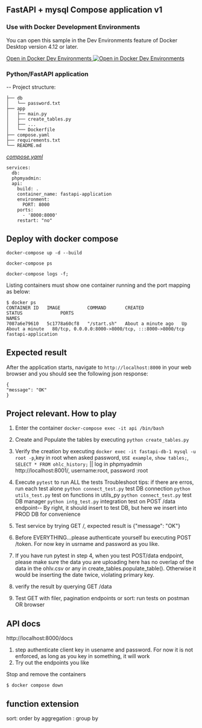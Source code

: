 ## FastAPI + mysql Compose application v1 

### Use with Docker Development Environments

You can open this sample in the Dev Environments feature of Docker Desktop version 4.12 or later.

[Open in Docker Dev Environments <img src="../open_in_new.svg" alt="Open in Docker Dev Environments" align="top"/>](https://open.docker.com/dashboard/dev-envs?url=https://github.com/docker/awesome-compose/tree/master/fastapi)

### Python/FastAPI application
-- Project structure:
```
├── db
│   └── password.txt
├── app
│   ├── main.py
│   ├── create_tables.py
│   ├── ...
│   └── Dockerfile
├── compose.yaml
├── requirements.txt
└── README.md

```

[_compose.yaml_](compose.yaml)
```
services:
  db:
  phpmyadmin:
  api:
    build: .
    container_name: fastapi-application
    environment:
      PORT: 8000
    ports:
      - '8000:8000'
    restart: "no"

```

## Deploy with docker compose

```shell
docker-compose up -d --build
```

```shell
docker-compose ps
```

```shell
docker-compose logs -f;
``` 

Listing containers must show one container running and the port mapping as below:
```
$ docker ps
CONTAINER ID   IMAGE          COMMAND       CREATED              STATUS              PORTS                                               NAMES
7087a6e79610   5c1778a60cf8   "/start.sh"   About a minute ago   Up About a minute   80/tcp, 0.0.0.0:8000->8000/tcp, :::8000->8000/tcp   fastapi-application
```

## Expected result

After the application starts, navigate to `http://localhost:8000` in your web browser and you should see the following json response:
```
{
"message": "OK"
}
```



## Project relevant. How to play

1. Enter the container `docker-compose exec -it api /bin/bash`
2. Create and Populate the tables by executing `python create_tables.py`
3. Verify the creation by executing `docker exec -it fastapi-db-1 mysql -u root -p`,key in root when asked password,  `USE example`, `show tables;`, `SELECT * FROM ohlc_history;` || log in phpmyadmin http://localhost:8001/, username:root, password :root

4. Execute `pytest` to run ALL the tests
Troubleshoot tips: if there are erros, run each test alone
`python connect_test.py` test DB connection
`python utils_test.py` test on functions in utils_py
`python connect_test.py` test DB manager
`python intg_test.py` integration test on POST /data endpoint-- By right, it should insert to test DB, but here we insert into PROD DB for convenience 

5. Test service by trying GET /, expected result is {"message": "OK"}

6. Before EVERYTHING...please authenticate yourself bu executing POST /token. For now key in usrname and password as you like.

7. If you have run pytest in step 4, when you test POST/data endpoint, please make sure the data you are uploading here has no overlap of the data in the ohlv.csv or any in create_tables.populate_table(). Otherwise it would be inserting the date twice, violating primary key.

8. verify the result by querying GET /data

9. Test GET with filer, pagination endpoints or sort: run tests on postman OR browser



## API docs
http://localhost:8000/docs
1. step authenticate client key in usename and password. For now it is not enforced, as long as you key in something, it will work
2. Try out the endpoints you like


Stop and remove the containers
```
$ docker compose down
```


## function extension
sort: order by
aggregation : group by